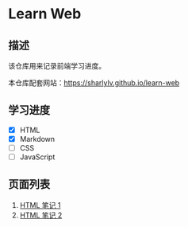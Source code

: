 # Learn Web
## 描述
该仓库用来记录前端学习进度。

本仓库配套网站：https://sharlylv.github.io/learn-web

## 学习进度
- [x] HTML
- [x] Markdown
- [ ] CSS
- [ ] JavaScript

## 页面列表
1. [HTML 笔记 1](https://sharlylv.github.io/learn-web/note.html)
2. [HTML 笔记 2](https://sharlylv.github.io/learn-web/note2.html)
